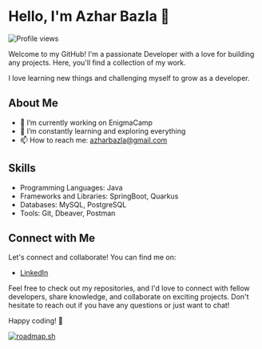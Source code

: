 # Hello, I'm Azhar Bazla 👋

![Profile views](https://komarev.com/ghpvc/?username=your-username&color=green)

Welcome to my GitHub! I'm a passionate Developer with a love for building any projects. Here, you'll find a collection of my work.

I love learning new things and challenging myself to grow as a developer.

## About Me

- 🔭 I’m currently working on EnigmaCamp
- 🌱 I’m constantly learning and exploring everything
- 📫 How to reach me: azharbazla@gmail.com

## Skills

- Programming Languages: Java
- Frameworks and Libraries: SpringBoot, Quarkus
- Databases: MySQL, PostgreSQL
- Tools: Git, Dbeaver, Postman

## Connect with Me

Let's connect and collaborate! You can find me on:

- [LinkedIn](linkedin.com/in/azharbazla/)

Feel free to check out my repositories, and I'd love to connect with fellow developers, share knowledge, and collaborate on exciting projects. Don't hesitate to reach out if you have any questions or just want to chat!

Happy coding! 🚀


[![roadmap.sh](https://api.roadmap.sh/v1-badge/tall/64c9c5a9c3203c879323c9ea?variant=dark&roadmaps=backend%2Csoftware-architect)](https://roadmap.sh)

